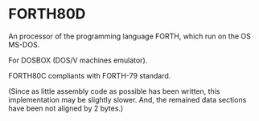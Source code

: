 # FORTH80D

An processor of the programming language FORTH, which run on the OS MS-DOS.

For DOSBOX (DOS/V machines emulator).

FORTH80C compliants with FORTH-79 standard.

(Since as little assembly code as possible has been written, this implementation may be slightly slower.
And, the remained data sections have been not aligned by 2 bytes.)
